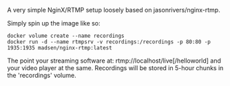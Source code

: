 A very simple NginX/RTMP setup loosely based on jasonrivers/nginx-rtmp.

Simply spin up the image like so:

```
docker volume create --name recordings
docker run -d --name rtmpsrv -v recordings:/recordings -p 80:80 -p 1935:1935 madsen/nginx-rtmp:latest
```

The point your streaming software at: rtmp://localhost/live[/helloworld] and
your video player at the same. Recordings will be stored in 5-hour chunks in
the 'recordings' volume.
